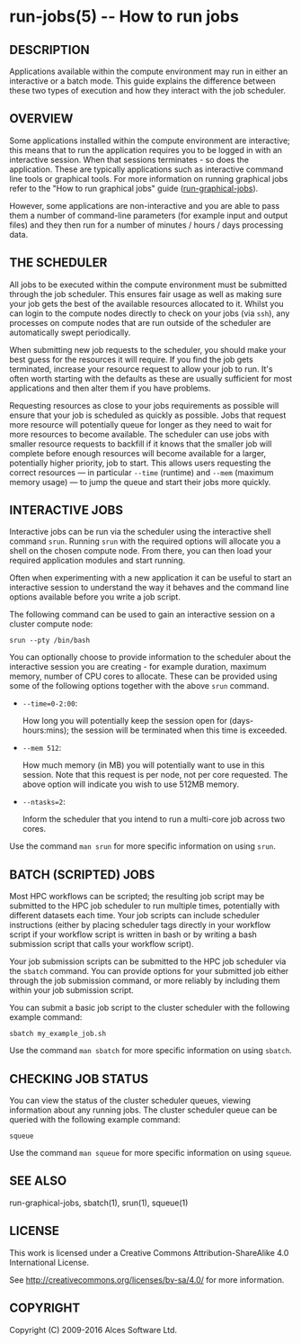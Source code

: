# run-jobs(5) -- How to run jobs

## DESCRIPTION

Applications available within the compute environment may run in
either an interactive or a batch mode. This guide explains the
difference between these two types of execution and how they interact
with the job scheduler.

## OVERVIEW

Some applications installed within the compute environment are
interactive; this means that to run the application requires you to be
logged in with an interactive session. When that sessions terminates -
so does the application. These are typically applications such as
interactive command line tools or graphical tools. For more
information on running graphical jobs refer to the "How to run
graphical jobs" guide ([run-graphical-jobs](run-graphical-jobs)).

However, some applications are non-interactive and you are able to
pass them a number of command-line parameters (for example input and
output files) and they then run for a number of minutes / hours / days
processing data.

## THE SCHEDULER

All jobs to be executed within the compute environment must be
submitted through the job scheduler. This ensures fair usage as well
as making sure your job gets the best of the available resources
allocated to it. Whilst you can login to the compute nodes directly to
check on your jobs (via `ssh`), any processes on compute nodes that
are run outside of the scheduler are automatically swept periodically.

When submitting new job requests to the scheduler, you should make
your best guess for the resources it will require. If you find the job
gets terminated, increase your resource request to allow your job to
run. It's often worth starting with the defaults as these are usually
sufficient for most applications and then alter them if you have
problems.

Requesting resources as close to your jobs requirements as possible
will ensure that your job is scheduled as quickly as possible. Jobs
that request more resource will potentially queue for longer as they
need to wait for more resources to become available. The scheduler can
use jobs with smaller resource requests to backfill if it knows that
the smaller job will complete before enough resources will become
available for a larger, potentially higher priority, job to
start. This allows users requesting the correct resources &mdash; in
particular `--time` (runtime) and `--mem` (maximum memory usage)
&mdash; to jump the queue and start their jobs more quickly.

## INTERACTIVE JOBS

Interactive jobs can be run via the scheduler using the interactive
shell command `srun`. Running `srun` with the required options
will allocate you a shell on the chosen compute node. From there,
you can then load your required application modules and start running.

Often when experimenting with a new application it can be useful to
start an interactive session to understand the way it behaves and the
command line options available before you write a job script.

The following command can be used to gain an interactive session on
a cluster compute node: 

   `srun --pty /bin/bash`

You can optionally choose to provide information to the scheduler
about the interactive session you are creating - for example duration,
maximum memory, number of CPU cores to allocate. These can be provided
using some of the following options together with the above `srun`
command.

 * `--time=0-2:00`:

   How long you will potentially keep the session open for
   (days-hours:mins); the session will be terminated when this time 
   is exceeded.

 * `--mem 512`:

   How much memory (in MB) you will potentially want to use in this
   session. Note that this request is per node, not per core requested.
   The above option will indicate you wish to use 512MB memory.

 * `--ntasks=2`:

   Inform the scheduler that you intend to run a multi-core job across
   two cores.

Use the command `man srun` for more specific information on using
`srun`.

## BATCH (SCRIPTED) JOBS

Most HPC workflows can be scripted; the resulting job script may be
submitted to the HPC job scheduler to run multiple times, potentially
with different datasets each time. Your job scripts can include
scheduler instructions (either by placing scheduler tags directly in
your workflow script if your workflow script is written in bash or by
writing a bash submission script that calls your workflow script).

Your job submission scripts can be submitted to the HPC job scheduler
via the `sbatch` command. You can provide options for your submitted job
either through the job submission command, or more reliably by including
them within your job submission script. 

You can submit a basic job script to the cluster scheduler with the
following example command:

   `sbatch my_example_job.sh`

Use the command `man sbatch` for more specific information on using
`sbatch`.

## CHECKING JOB STATUS

You can view the status of the cluster scheduler queues, viewing information
about any running jobs. The cluster scheduler queue can be queried with the
following example command:

   `squeue`

Use the command `man squeue` for more specific information on using
`squeue`.

## SEE ALSO

run-graphical-jobs, sbatch(1), srun(1), squeue(1)

## LICENSE

This work is licensed under a Creative Commons Attribution-ShareAlike
4.0 International License.

See <http://creativecommons.org/licenses/by-sa/4.0/> for more
information.

## COPYRIGHT

Copyright (C) 2009-2016 Alces Software Ltd.
